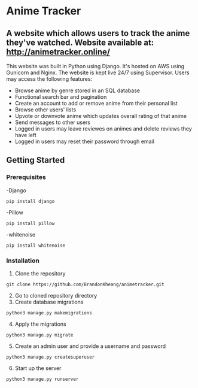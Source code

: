 # Anime Tracker

## A website which allows users to track the anime they've watched. Website available at: http://animetracker.online/

This website was built in Python using Django. It's hosted on AWS using Gunicorn and Nginx. The website is kept live 24/7 using Supervisor. Users may access the following features:

- Browse anime by genre stored in an SQL database
- Functional search bar and pagination
- Create an account to add or remove anime from their personal list
- Browse other users' lists 
- Upvote or downvote anime which updates overall rating of that anime
- Send messages to other users
- Logged in users may leave reviewes on animes and delete reviews they have left
- Logged in users may reset their password through email

## Getting Started

### Prerequisites

-Django
```
pip install django
```
-Pillow
```
pip install pillow
```
-whitenoise
```
pip install whitenoise
```

### Installation

1. Clone the repository
```
git clone https://github.com/BrandonKheang/animetracker.git
```
2. Go to cloned repository directory
3. Create database migrations
```
python3 manage.py makemigrations
```
4. Apply the migrations
```
python3 manage.py migrate
```
5. Create an admin user and provide a username and password
```
python3 manage.py createsuperuser
```
6. Start up the server
```
python3 manage.py runserver
```
